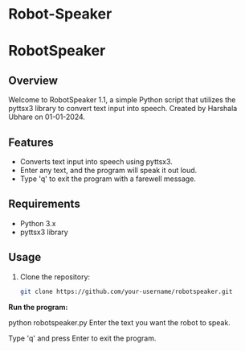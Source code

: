 # Robot-Speaker

# RobotSpeaker

## Overview

Welcome to RobotSpeaker 1.1, a simple Python script that utilizes the pyttsx3 library to convert text input into speech. Created by Harshala Ubhare on 01-01-2024.

## Features

- Converts text input into speech using pyttsx3.
- Enter any text, and the program will speak it out loud.
- Type 'q' to exit the program with a farewell message.

## Requirements

- Python 3.x
- pyttsx3 library

## Usage

1. Clone the repository:

   ```bash
   git clone https://github.com/your-username/robotspeaker.git

**Run the program:**


python robotspeaker.py
Enter the text you want the robot to speak.

Type 'q' and press Enter to exit the program.
